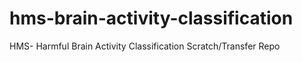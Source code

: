 # hms-brain-activity-classification
HMS- Harmful Brain Activity Classification Scratch/Transfer Repo
